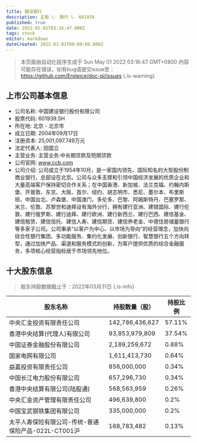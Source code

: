 ```yaml
---
title: 建设银行
description: 主板 \- 银行 \- 601939
published: true
date: 2022-05-01T03:16:47.000Z
tags: stock
editor: markdown
dateCreated: 2022-01-01T00:00:00.000Z
---
```


> 本页面由自动化程序生成于 Sun May 01 2022 03:16:47 GMT+0800
> 内容可能存在错误，如有bug请提交issue至：https://github.com/Eroleice/doc-pi/issues
{.is-warning}

## 上市公司基本信息
- 公司名称: 中国建设银行股份有限公司
- 股票代码: 601939.SH
- 所在地: 北京 - 北京市
- 成立日期: 2004年09月17日
- 注册资本: 25,001,097.749万元
- 法定代表人: 田国立
- 主营业务: 主营业务:中长期贷款及短期贷款
- 公司官网: www.ccb.com
- 公司介绍: 公司成立于1954年10月，是一家国内领先、国际知名的大型股份制商业银行，总部设在北京。公司与众多支撑和引领中国经济发展的优质企业和大量高端客户保持密切合作关系；在中国香港、新加坡、法兰克福、约翰内斯堡、开普敦、东京、大阪、首尔、纽约、胡志明市、悉尼、墨尔本、布里斯班、中国台北、卢森堡、中国澳门、多伦多、巴黎、阿姆斯特丹、巴塞罗那、米兰、伦敦、苏黎世和迪拜设有海外分行，拥有建行亚洲、建银国际、建行伦敦、建行俄罗斯、建行迪拜、建行欧洲、建行新西兰、建行巴西、建信基金、建信租赁、建信信托、建信人寿、建信期货、建信养老金、中德住房储蓄银行等多家子公司。公司秉承“以客户为中心、以市场为导向”的经营理念，加快向综合性银行集团、多功能服务、集约化发展、创新银行、智慧银行五个方向转型，通过加快产品、渠道和服务模式的创新，为客户提供优质的综合金融服务，多项核心经营指标居于市场领先地位。


## 十大股东信息
> 股东持股数据截止于：2022年03月31日
{.is-info}

| 股东名称 | 持股数量（股） | 持股比例 |
| --- | --- | --- |
| 中央汇金投资有限责任公司 | 142,786,436,627 | 57.11% |
| 香港中央结算(代理人)有限公司 | 93,853,979,809 | 37.54% |
| 中国证券金融股份有限公司 | 2,189,259,672 | 0.88% |
| 国家电网有限公司 | 1,611,413,730 | 0.64% |
| 益嘉投资有限责任公司 | 856,000,000 | 0.34% |
| 中国长江电力股份有限公司 | 657,296,730 | 0.34% |
| 香港中央结算有限公司(陆股通) | 568,563,959 | 0.26% |
| 中央汇金资产管理有限责任公司 | 496,639,800 | 0.2% |
| 中国宝武钢铁集团有限公司 | 335,000,000 | 0.2% |
| 太平人寿保险有限公司-传统-普通保险产品-022L-CT001沪 | 168,783,482 | 0.13% |




